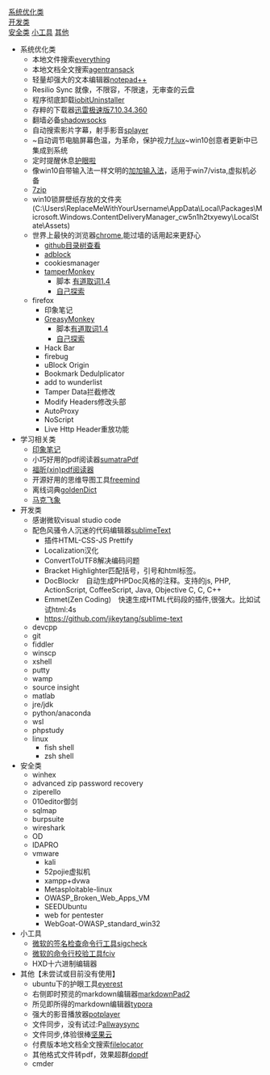 
[系统优化类](#系统优化类)  
[开发类](#开发类)  
[安全类](#安全类)
[小工具](#小工具)
[其他](#其他)
* 系统优化类
    * 本地文件搜索[everything](http://www.voidtools.com/)
    * 本地文档全文搜索[agentransack](https://www.mythicsoft.com/agentransack/download)
    * 轻量却强大的文本编辑器[notepad++](https://notepad-plus-plus.org/)
    * Resilio Sync 就像，不限容，不限速，无审查的云盘
    * 程序彻底卸载[iobitUninstaller](https://iobit-uninstaller.en.softonic.com/)
    * 存粹的下载器[迅雷极速版7.10.34.360]( http://down.sandai.net/thunderspeed/ThunderSpeed1.0.34.360.exe)
    * 翻墙必备[shadowsocks](https://github.com/shadowsocks)
    * 自动搜索影片字幕，射手影音[splayer](http://www.splayer.org/)
    * ~自动调节电脑屏幕色温，为革命，保护视力[f.lux](https://justgetflux.com/)~win10创意者更新中已集成到系统
    * 定时提醒休息[护眼啦](http://www.443w.com/hu/)
    * 像win10自带输入法一样文明的[加加输入法](http://dir.jjol.cn/Pyjj/index.aspx)，适用于win7/vista,虚拟机必备
    * [7zip](http://www.7-zip.org/)
    * win10锁屏壁纸存放的文件夹(C:\Users\ReplaceMeWithYourUsername\AppData\Local\Packages\Microsoft.Windows.ContentDeliveryManager_cw5n1h2txyewy\LocalState\Assets)
    * 世界上最快的浏览器[chrome](http://www.google.cn/chrome/browser/desktop/index.html),能过墙的话用起来更舒心
        * [github目录树查看](https://chrome.google.com/webstore/detail/octotree/bkhaagjahfmjljalopjnoealnfndnagc)
        * [adblock](https://chrome.google.com/webstore/search/adblock)
        * cookiesmanager
        * [tamperMonkey](http://tampermonkey.net/index.php?version=4.2.7&ext=dhdg&show=dhdg)
            * 脚本 [有道取词1.4](https://greasyfork.org/zh-CN/scripts/12758-youdaodict)
            * [自己探索](https://greasyfork.org/zh-CN/scripts/)
    * firefox
        * 印象笔记
        * [GreasyMonkey](https://addons.mozilla.org/zh-CN/firefox/addon/greasemonkey/?src=search) 
            * 脚本[有道取词1.4](https://greasyfork.org/zh-CN/scripts/12758-youdaodict)
            * [自己探索](https://greasyfork.org/zh-CN/scripts/)
        * Hack Bar
        * firebug
        * uBlock Origin
        * Bookmark Dedulplicator
        * add to wunderlist
        * Tamper Data拦截修改
        * Modify Headers修改头部
        * AutoProxy
        * NoScript
        * Live Http Header重放功能
* 学习相关类
    * [印象笔记](https://www.yinxiang.com/)
    * 小巧好用的pdf阅读器[sumatraPdf](https://www.sumatrapdfreader.org/free-pdf-reader.html)
    * [福昕(xin)pdf阅读器](https://www.foxitsoftware.cn/downloads/)
    * 开源好用的思维导图工具[freemind](https://sourceforge.net/projects/freemind/)
    * 离线词典[goldenDict](http://goldendict.org/)
    * [马克飞象](https://maxiang.io/)
* 开发类
    * 感谢微软visual studio code
    * 配色风骚令人沉迷的代码编辑器[sublimeText](http://www.sublimetext.com/)
        * 插件HTML-CSS-JS Prettify
        * Localization汉化
		* ConvertToUTF8解决编码问题
		* Bracket Highlighter匹配括号，引号和html标签。
		* DocBlockr　自动生成PHPDoc风格的注释。支持的js, PHP, ActionScript, CoffeeScript, Java, Objective C, C, C++
		* Emmet(Zen Coding)　快速生成HTML代码段的插件,很强大。比如试试html:4s
		* https://github.com/jikeytang/sublime-text
    * devcpp
    * git
    * fiddler
    * winscp
    * xshell
    * putty
    * wamp
    * source insight
    * matlab
    * jre/jdk
    * python/anaconda
    * wsl
    * phpstudy
    * linux
        * fish shell
        * zsh shell
* 安全类
	* winhex
    * advanced zip password recovery
    * ziperello
    * 010editor御剑
    * sqlmap
    * burpsuite
    * wireshark
    * OD
    * IDAPRO
    * vmware
        * kali
        * 52pojie虚拟机
        * xampp+dvwa
        * Metasploitable-linux
        * OWASP_Broken_Web_Apps_VM
        * SEEDUbuntu
        * web for pentester
        * WebGoat-OWASP_standard_win32
* 小工具
	* [微软的签名检查命令行工具sigcheck](https://technet.microsoft.com/en-us/sysinternals/bb897441.aspx)
	* [微软的命令行校验工具fciv](https://support.microsoft.com/zh-cn/help/841290/availability-and-description-of-the-file-checksum-integrity-verifier-utility)
	* HXD十六进制编辑器
* 其他【未尝试或目前没有使用】
    * ubuntu下的护眼工具[eyerest](http://forum.ubuntu.org.cn/viewtopic.php?f=137&t=392969)
    * 右侧即时预览的markdown编辑器[markdownPad2](http://markdownpad.com/)
    * 所见即所得的markdown编辑器[typora](https://typora.io/)
    * 强大的影音播放器[potplayer](http://potplayer.daum.net/?lang=zh_CN)
    * 文件同步，没有试过:P[allwaysync](https://allwaysync.com/)
    * 文件同步,体验很棒[坚果云](https://www.jianguoyun.com/)
    * 付费版本地文档全文搜索[filelocator](https://www.mythicsoft.com/filelocatorpro/download)
    * 其他格式文件转pdf，效果超群[dopdf](http://www.dopdf.com/quick-download.php)
    * cmder